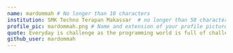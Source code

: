 ```yaml
---
name: mardommah # No longer than 18 characters
institution: SMK Techno Terapan Makassar  # no longer than 58 characters
profile_pic: mardommah.png # Name and extension of your profile picture(ex. mona.png)
quote: Everyday is challenge as the programming world is full of challenge # no longer than 100 characters
github_user: mardommah
---
```

